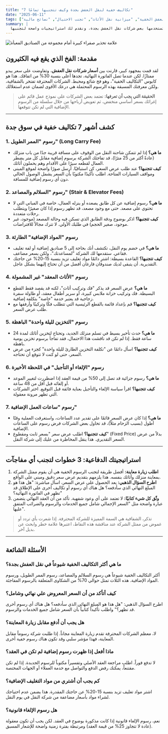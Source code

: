 ```yaml
---
title: "7 تكاليف خفية لنقل العفش بجدة وكيف تتجنبها تمامًا"
date: "2025-06-11"
tags: ["رسوم نقل العفش الخفية", "ميزانية نقل الأثاث", "تجنب الاحتيال", "نصائح مالية"]
summary: |
  هل تخشى من الرسوم المفاجئة في فاتورة نقل أثاثك؟ نكشف لك عن 7 من أشهر التكاليف الخفية التي تستخدمها بعض شركات نقل العفش بجدة، ونقدم لك استراتيجيات واضحة لتجنبها.
---
```


![علامة تحذير صفراء كبيرة أمام مجموعة من الصناديق المعبأة](/images/jeddah_house_removals_red_flags.jpg)

## مقدمة: الفخ الذي يقع فيه الكثيرون

لقد قمت بمجهود كبير، قارنت بين **أسعار شركات نقل العفش**، وتفاوضت على سعر يبدو ممتازًا. لكن عندما تصل الفاتورة النهائية، تجدها أعلى بنسبة 30% من اتفاقك. هذا هو كابوس "التكاليف الخفية"، وهو فخ شائع ومحبط. الشركات المحترفة تفتخر بالشفافية، ولكن معرفتك المسبقة بهذه الرسوم المحتملة هي درعك الأقوى لضمان عدم استغلالك.

> **الحقيقة التي يجب أن تعرفها:** تعتمد بعض الشركات على نموذج عمل قائم على إغرائك بسعر أساسي منخفض، ثم تعويض أرباحها من خلال سلسلة من الرسوم الإضافية التي لم تكن تتوقعها.

---

## كشف أشهر 7 تكاليف خفية في سوق جدة

### 1. رسوم "الممر الطويل" (Long Carry Fee)

*   **ما هي؟** إذا لم تتمكن شاحنة النقل من الوقوف على مسافة قريبة جدًا من باب منزلك (عادةً أكثر من 25 مترًا)، قد تفاجئك الشركة برسوم إضافية مقابل كل متر يضطر العمال لقطعه سيرًا على الأقدام وهم يحملون أثاثك.
*   **كيف تتجنبها؟** عند طلب عرض السعر، كن استباقيًا. أرسل صورًا واضحة لموقع المبنى ومواقف السيارات المتاحة. اطلب تأكيدًا مكتوبًا بأن السعر يشمل الوصول الحالي دون أي رسوم إضافية للمسافة.

### 2. رسوم "السلالم والمصاعد" (Stair & Elevator Fees)

*   **ما هي؟** رسوم إضافية عن كل طابق يصعده أو ينزله العمال، خاصة في المباني التي لا تحتوي على مصعد. حتى مع وجود مصعد، قد تظهر رسوم إذا كان صغيرًا ويتطلب رحلات متعددة.
*   **كيف تتجنبها؟** اذكر بوضوح ودقة الطابق الذي تسكن فيه وحالة المصعد (موجود، غير موجود، صغير الحجم) في طلبك الأولي. لا تترك مجالاً للافتراضات.

### 3. رسوم "المواد الإضافية" الطارئة

*   **ما هي؟** في خضم يوم النقل، تكتشف أنك بحاجة إلى 5 صناديق إضافية أو لفة تغليف فقاعي. ستقدمها لك الشركة "لمساعدتك"، ولكن بسعر مضاعف.
*   **كيف تتجنبها؟** القاعدة بسيطة: اشترِ دائمًا مواد تغليف تزيد بنسبة 15-20% عن حاجتك التقديرية. أن يتبقى لديك صندوقان فارغان أفضل من أن تحتاج إليهما بشكل عاجل.

### 4. رسوم "الأثاث المعقد" غير المشمولة

*   **ما هي؟** عرض السعر قد يذكر "فك وتركيب أثاث"، لكنه قد يقصد فقط القطع البسيطة. فك وتركيب خزانة ملابس كبيرة، أو سرير أطفال معقد، أو طاولة سفرة زجاجية قد يعتبر خدمة "خاصة" بتكلفة إضافية.
*   **كيف تتجنبها؟** قم بإعداد قائمة بالقطع الرئيسية التي تتطلب فكًا وتركيبًا وأرفقها مع طلب عرض السعر.

### 5. رسوم "التخزين لليلة واحدة" الباهظة

*   **ما هي؟** حدث تأخير بسيط في تسلم منزلك الجديد، وتحتاج لتخزين أثاثك لمدة 24 ساعة فقط. إذا لم تكن قد ناقشت هذا الاحتمال، فقد تفاجأ برسوم تخزين يومية باهظة.
*   **كيف تتجنبها؟** اسأل دائمًا عن "تكلفة التخزين الطارئ لليلة واحدة" كجزء من عرض السعر، حتى لو كنت لا تتوقع أن تحتاجه.

### 6. رسوم "الإلغاء أو التأجيل" في اللحظة الأخيرة

*   **ما هي؟** رسوم جزائية قد تصل إلى 50% من قيمة العقد إذا اضطررت لتغيير الموعد أو إلغائه قبل أقل من 48 ساعة.
*   **كيف تتجنبها؟** اقرأ سياسة الإلغاء والتأجيل بعناية فائقة قبل التوقيع. اختر الشركات التي تظهر مرونة معقولة.

### 7. رسوم "ساعات العمل الإضافية"

*   **ما هي؟** إذا كان عرض السعر قائمًا على تقدير عدد الساعات، واستغرقت العملية وقتًا أطول (بسبب الزحام مثلاً)، قد تحاول بعض الشركات فرض رسوم على الساعات الإضافية.
*   **كيف تتجنبها؟** اطلب عرض سعر "بسعر ثابت ومقطوع" (Fixed Price) بدلاً من عرض السعر التقديري. هذا ينقل المخاطرة من عليك إلى شركة النقل.

---

## استراتيجيتك الدفاعية: 3 خطوات لتجنب أي مفاجآت

1.  **اطلب زيارة معاينة:** أفضل طريقة لتجنب الرسوم الخفية هي أن يقوم ممثل الشركة بمعاينة منزلك وأثاثك بنفسه. هذا يلزمهم بتقديم عرض سعر دقيق ومبني على الواقع.
2.  **اطرح السؤال الذهبي:** بعد الحصول على عرض السعر، اسأل مباشرة: "هل هذا هو المبلغ النهائي الذي سأدفعه؟ هل هناك أي رسوم أو تكاليف أخرى على الإطلاق قد تظهر في الفاتورة النهائية؟"
3.  **وثّق كل شيء كتابيًا:** لا تعتمد على أي وعود شفهية. تأكد من أن العقد النهائي يتضمن عبارة واضحة مثل "السعر الإجمالي شامل جميع الخدمات والرسوم والضرائب المتفق عليها".

> تذكر، الشفافية هي السمة المميزة للشركة المحترفة. إذا شعرت بأي تردد أو غموض من ممثل الشركة عند مناقشة هذه النقاط، اعتبرها علامة خطر وابحث عن بديل آخر.

---

## الأسئلة الشائعة

### ما هي أكثر التكاليف الخفية شيوعاً في نقل العفش بجدة؟
أكثر التكاليف الخفية شيوعاً هي رسوم السلالم والمصاعد، رسوم الممر الطويل، ورسوم المواد الإضافية. هذه الثلاث تمثل حوالي 70% من الشكاوى المتعلقة بالرسوم المفاجئة.

### كيف أتأكد من أن السعر المعروض علي نهائي وشامل؟
اطرح السؤال الذهبي: "هل هذا هو المبلغ النهائي الذي سأدفعه؟ هل هناك أي رسوم أخرى قد تظهر؟" واطلب تأكيداً كتابياً بأن السعر شامل جميع الخدمات والرسوم.

### هل يجب أن أدفع مقابل زيارة المعاينة؟
لا، معظم الشركات المحترفة تقدم زيارة المعاينة مجاناً. إذا طلبت شركة رسوماً مقابل المعاينة، فهذا مؤشر سلبي وقد تكون هناك رسوم خفية أخرى.

### ماذا أفعل إذا ظهرت رسوم إضافية لم تكن في العقد؟
لا تدفع فوراً. اطلب مراجعة العقد الأصلي وتفسيراً مكتوباً للرسوم الجديدة. إذا لم تكن مقتنعاً، يمكنك رفض الدفع والتواصل مع خدمة العملاء أو الجهات المختصة.

### كم يجب أن أشتري من مواد التغليف الإضافية؟
اشتر مواد تغليف تزيد بنسبة 15-20% عن حاجتك المقدرة. هذا يضمن عدم احتياجك لشراء مواد بأسعار مضاعفة من شركة النقل في يوم النقل.

### هل رسوم الإلغاء قانونية؟
نعم، رسوم الإلغاء قانونية إذا كانت مذكورة بوضوح في العقد. لكن يجب أن تكون معقولة (عادة لا تتجاوز 25% من قيمة العقد) ومرتبطة بفترة زمنية واضحة للإشعار المسبق.